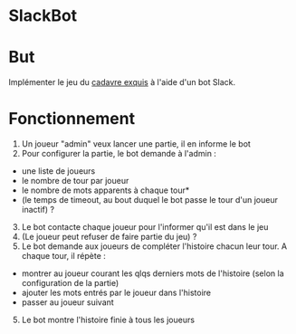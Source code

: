 # SlackBot 

# But
Implémenter le jeu du [cadavre exquis](https://fr.wikipedia.org/wiki/Cadavre_exquis_(jeu)) à l'aide d'un bot Slack.

# Fonctionnement
1. Un joueur "admin" veux lancer une partie, il en informe le bot
2. Pour configurer la partie, le bot demande à l'admin :
 * une liste de joueurs
 * le nombre de tour par joueur
 * le nombre de mots apparents à chaque tour*
 * (le temps de timeout, au bout duquel le bot passe le tour d'un joueur inactif) ?
3. Le bot contacte chaque joueur pour l'informer qu'il est dans le jeu
4. (Le joueur peut refuser de faire partie du jeu) ?
4. Le bot demande aux joueurs de compléter l'histoire chacun leur tour. A chaque tour, il répète :
  * montrer au joueur courant les qlqs derniers mots de l'histoire (selon la configuration de la partie)
  * ajouter les mots entrés par le joueur dans l'histoire
  * passer au joueur suivant
5. Le bot montre l'histoire finie à tous les joueurs

